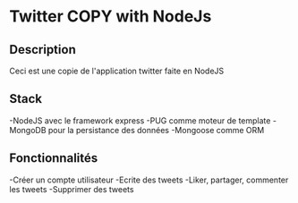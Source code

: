 # Twitter COPY with NodeJs

## Description
Ceci est une copie de l'application twitter faite en NodeJS

## Stack
-NodeJS avec le framework express
-PUG comme moteur de template
-MongoDB pour la persistance des données
-Mongoose comme ORM

## Fonctionnalités
-Créer un compte utilisateur
-Ecrite des tweets
-Liker, partager, commenter les tweets
-Supprimer des tweets